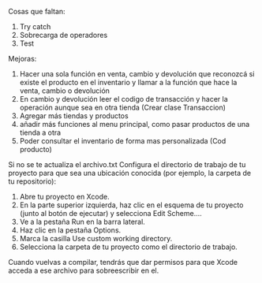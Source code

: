 Cosas que faltan:
1. Try catch
2. Sobrecarga de operadores
3. Test

Mejoras:
1. Hacer una sola función en venta, cambio y devolución que reconozcá si existe el producto en el inventario y llamar a la función que hace la venta, cambio o devolución
2. En cambio y devolución leer el codigo de transacción y hacer la operación aunque sea en otra tienda (Crear clase Transaccion)
3. Agregar más tiendas y productos
4. añadir más funciones al menu principal, como pasar productos de una tienda a otra
5. Poder consultar el inventario de forma mas personalizada (Cod producto)

Si no se te actualiza el archivo.txt
Configura el directorio de trabajo de tu proyecto para que sea una ubicación conocida (por ejemplo, la carpeta de tu repositorio):

1. Abre tu proyecto en Xcode.
2. En la parte superior izquierda, haz clic en el esquema de tu proyecto (junto al botón de ejecutar) y selecciona Edit Scheme....
3. Ve a la pestaña Run en la barra lateral.
4. Haz clic en la pestaña Options.
5. Marca la casilla Use custom working directory.
6. Selecciona la carpeta de tu proyecto como el directorio de trabajo.

Cuando vuelvas a compilar, tendrás que dar permisos para que Xcode acceda a ese archivo para sobreescribir en el.
